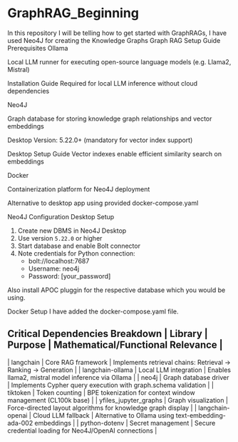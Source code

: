 # GraphRAG_Beginning
In this repository I will be telling how to get started with GraphRAGs, I have used Neo4J for creating the Knowledge Graphs
Graph RAG Setup Guide
Prerequisites
Ollama

Local LLM runner for executing open-source language models (e.g. Llama2, Mistral)

Installation Guide
Required for local LLM inference without cloud dependencies

Neo4J

Graph database for storing knowledge graph relationships and vector embeddings

Desktop Version: 5.22.0+ (mandatory for vector index support)

Desktop Setup Guide
Vector indexes enable efficient similarity search on embeddings

Docker

Containerization platform for Neo4J deployment

Alternative to desktop app using provided docker-compose.yaml

Neo4J Configuration
Desktop Setup
1. Create new DBMS in Neo4J Desktop
2. Use version `5.22.0` or higher
3. Start database and enable Bolt connector
4. Note credentials for Python connection:
   - bolt://localhost:7687
   - Username: neo4j
   - Password: [your_password]

Also install APOC pluggin for the respective database which you would be using. 

Docker Setup
I have added the docker-compose.yaml file.

Critical Dependencies Breakdown
| Library   	         | Purpose	            | Mathematical/Functional Relevance                               |
-------------------------------------------------------------------------------------------------------------------
| langchain	            | Core RAG framework    | Implements retrieval chains: Retrieval → Ranking → Generation   |
| langchain-ollama      | Local LLM integration | Enables llama2, mistral model inference via Ollama              |
| neo4j	               | Graph database driver |	Implements Cypher query execution with graph.schema validation |
| tiktoken              |	Token counting       | BPE tokenization for context window management (CL100k base)    |
| yfiles_jupyter_graphs |	Graph visualization  |	Force-directed layout algorithms for knowledge graph display   |
| langchain-openai      | Cloud LLM fallback    |	Alternative to Ollama using text-embedding-ada-002 embeddings  |
| python-dotenv	      | Secret management     |	Secure credential loading for Neo4J/OpenAI connections         |
